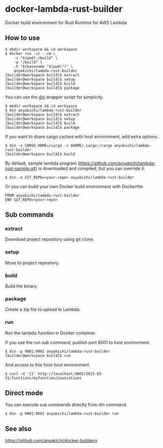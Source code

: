 # docker-lambda-rust-builder

Docker build environment for Rust Runtime for AWS Lambda


## How to use

```
$ mkdir workspace && cd workspace
$ docker run -it --rm \
    -v "$(pwd):/build" \
    -w "/build" \
    -h "$(basename "$(pwd)")" \
    anyakichi/lambda-rust-builder
[builder@workspace build]$ extract
[builder@workspace build]$ setup
[builder@workspace build]$ build
[builder@workspace build]$ package
```

You can use the [din](https://github.com/anyakichi/docker-buildenv/blob/master/din.sh) wrapper script for simplicity.

```
$ mkdir workspace && cd workspace
$ din anyakichi/lambda-rust-builder
[builder@workspace build]$ extract
[builder@workspace build]$ setup
[builder@workspace build]$ build
[builder@workspace build]$ package
```

If you want to share cargo caches with host environment, add extra options.

```
$ din -e CARGO_HOME=/cargo -v $HOME/.cargo:/cargo anyakichi/lambda-rust-builder
[builder@workspace build]$ build
```


By default, sample lambda program
(https://github.com/anyakichi/lambda-rust-sample.git) is downloaded and
compiled, but you can override it:

```
$ din -e GIT_REPO=<your-repo> anyakichi/lambda-rust-builder
```

Or you can build your own Docker build environment with Dockerfile.

```
FROM anyakichi/lambda-rust-builder
ENV GIT_REPO=<your-repo>
```

## Sub commands

### extract

Download project repository using git clone.

### setup

Move to project repository.

### build

Build the binary.

### package

Create a zip file to upload to Lambda.

### run

Run the lambda function in Docker container.

If you use the run sub command, publish port 9001 to host environment.

```
$ din -p 9001:9001 anyakichi/lambda-rust-builder
[builder@workspace build]$ run
```

And access to this from host environment.

```
$ curl -d '{}' http://localhost:9001/2015-03-31/functions/myfunction/invocations
```

## Direct mode

You can execute sub commands directly from din command.

```
$ din -p 9001:9001 anyakichi/lambda-rust-builder run
```

## See also

https://github.com/anyakichi/docker-buildenv
